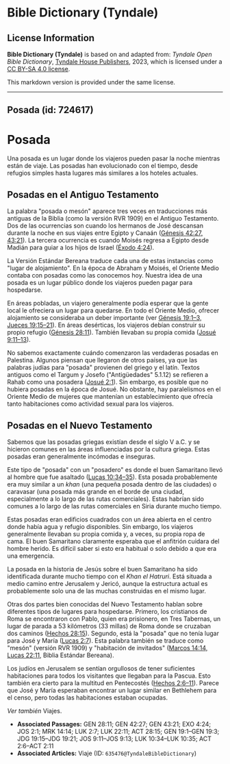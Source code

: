 # Bible Dictionary (Tyndale)

## License Information

**Bible Dictionary (Tyndale)** is based on and adapted from: _Tyndale Open Bible Dictionary_, [Tyndale House Publishers](https://tyndaleopenresources.com/), 2023, which is licensed under a [CC BY-SA 4.0 license](https://creativecommons.org/licenses/by-sa/4.0/legalcode.en).

This markdown version is provided under the same license.



--------------------------------

## Posada (id: 724617)

Posada
======

Una posada es un lugar donde los viajeros pueden pasar la noche mientras están de viaje. Las posadas han evolucionado con el tiempo, desde refugios simples hasta lugares más similares a los hoteles actuales.

Posadas en el Antiguo Testamento
--------------------------------

La palabra "posada o mesón" aparece tres veces en traducciones más antiguas de la Biblia (como la versión RVR 1909\) en el Antiguo Testamento. Dos de las ocurrencias son cuando los hermanos de José descansan durante la noche en sus viajes entre Egipto y Canaán ([Génesis 42:27,](https://ref.ly/Gen42:27) [43:21](https://ref.ly/Gen43:21)). La tercera ocurrencia es cuando Moisés regresa a Egipto desde Madián para guiar a los hijos de Israel ([Éxodo 4:24](https://ref.ly/Exod4:24)).

La Versión Estándar Bereana traduce cada una de estas instancias como "lugar de alojamiento". En la época de Abraham y Moisés, el Oriente Medio contaba con posadas como las conocemos hoy. Nuestra idea de una posada es un lugar público donde los viajeros pueden pagar para hospedarse.

En áreas pobladas, un viajero generalmente podía esperar que la gente local le ofreciera un lugar para quedarse. En todo el Oriente Medio, ofrecer alojamiento se consideraba un deber importante (ver [Génesis 19:1–3,](https://ref.ly/Gen19:1-Gen19:3) [Jueces 19:15–21](https://ref.ly/Judg19:15-Judg19:21)). En áreas desérticas, los viajeros debían construir su propio refugio ([Génesis 28:11](https://ref.ly/Gen28:11)). También llevaban su propia comida ([Josué 9:11–13](https://ref.ly/Josh9:11-Josh9:13)).

No sabemos exactamente cuándo comenzaron las verdaderas posadas en Palestina. Algunos piensan que llegaron de otros países, ya que las palabras judías para "posada" provienen del griego y el latín. Textos antiguos como el Targum y Josefo ("Antigüedades" 5\.1\.12\) se refieren a Rahab como una posadera ([Josué 2:1](https://ref.ly/Josh2:1)). Sin embargo, es posible que no hubiera posadas en la época de Josué. No obstante, hay paralelismos en el Oriente Medio de mujeres que mantenían un establecimiento que ofrecía tanto habitaciones como actividad sexual para los viajeros.

Posadas en el Nuevo Testamento
------------------------------

Sabemos que las posadas griegas existían desde el siglo V a.C. y se hicieron comunes en las áreas influenciadas por la cultura griega. Estas posadas eran generalmente incómodas e inseguras.

Este tipo de "posada" con un "posadero" es donde el buen Samaritano llevó al hombre que fue asaltado ([Lucas 10:34–35](https://ref.ly/Luke10:34-Luke10:35)). Esta posada probablemente era muy similar a un *khan* (una pequeña posada dentro de las ciudades) o caravasar (una posada más grande en el borde de una ciudad, especialmente a lo largo de las rutas comerciales). Estas habrían sido comunes a lo largo de las rutas comerciales en Siria durante mucho tiempo.

Estas posadas eran edificios cuadrados con un área abierta en el centro donde había agua y refugio disponibles. Sin embargo, los viajeros generalmente llevaban su propia comida y, a veces, su propia ropa de cama. El buen Samaritano claramente esperaba que el anfitrión cuidara del hombre herido. Es difícil saber si esto era habitual o solo debido a que era una emergencia.

La posada en la historia de Jesús sobre el buen Samaritano ha sido identificada durante mucho tiempo con el *Khan el Hatruri*. Está situada a medio camino entre Jerusalem y Jericó, aunque la estructura actual es probablemente solo una de las muchas construidas en el mismo lugar.

Otras dos partes bien conocidas del Nuevo Testamento hablan sobre diferentes tipos de lugares para hospedarse. Primero, los cristianos de Roma se encontraron con Pablo, quien era prisionero, en Tres Tabernas, un lugar de parada a 53 kilómetros (33 millas) de Roma donde se cruzaban dos caminos ([Hechos 28:15](https://ref.ly/Acts28:15)). Segundo, está la "posada" que no tenía lugar para José y María ([Lucas 2:7](https://ref.ly/Luke2:7)). Esta palabra también se traduce como "mesón" (versión RVR 1909\) y "habitación de invitados" ([Marcos 14:14,](https://ref.ly/Mark14:14) [Lucas 22:11](https://ref.ly/Luke22:11), Biblia Estándar Bereana).

Los judíos en Jerusalem se sentían orgullosos de tener suficientes habitaciones para todos los visitantes que llegaban para la Pascua. Esto también era cierto para la multitud en Pentecostés ([Hechos 2:6–11](https://ref.ly/Acts2:6-Acts2:11)). Parece que José y María esperaban encontrar un lugar similar en Bethlehem para el censo, pero todas las habitaciones estaban ocupadas.

*Ver también* Viajes.

* **Associated Passages:** GEN 28:11; GEN 42:27; GEN 43:21; EXO 4:24; JOS 2:1; MRK 14:14; LUK 2:7; LUK 22:11; ACT 28:15; GEN 19:1–GEN 19:3; JDG 19:15–JDG 19:21; JOS 9:11–JOS 9:13; LUK 10:34–LUK 10:35; ACT 2:6–ACT 2:11
* **Associated Articles:** Viaje (ID: `635476@TyndaleBibleDictionary`)

